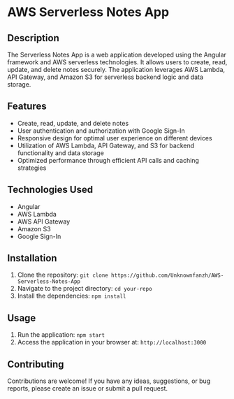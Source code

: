 # AWS Serverless Notes App
## Description

The Serverless Notes App is a web application developed using the Angular framework and AWS serverless technologies. It allows users to create, read, update, and delete notes securely. The application leverages AWS Lambda, API Gateway, and Amazon S3 for serverless backend logic and data storage.

## Features

- Create, read, update, and delete notes
- User authentication and authorization with Google Sign-In
- Responsive design for optimal user experience on different devices
- Utilization of AWS Lambda, API Gateway, and S3 for backend functionality and data storage
- Optimized performance through efficient API calls and caching strategies

## Technologies Used

- Angular
- AWS Lambda
- AWS API Gateway
- Amazon S3
- Google Sign-In

## Installation

1. Clone the repository: `git clone https://github.com/Unknownfanzh/AWS-Serverless-Notes-App`
2. Navigate to the project directory: `cd your-repo`
3. Install the dependencies: `npm install`

## Usage

1. Run the application: `npm start`
2. Access the application in your browser at: `http://localhost:3000`

## Contributing

Contributions are welcome! If you have any ideas, suggestions, or bug reports, please create an issue or submit a pull request.
